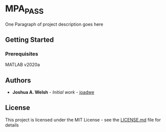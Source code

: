 # MPA<sub>PASS</sub>

One Paragraph of project description goes here

## Getting Started



### Prerequisites

MATLAB v2020a


## Authors

* **Joshua A. Welsh** - *Initial work* - [joadwe](https://github.com/joadwe)


## License

This project is licensed under the MIT License - see the [LICENSE.md](LICENSE.md) file for details


